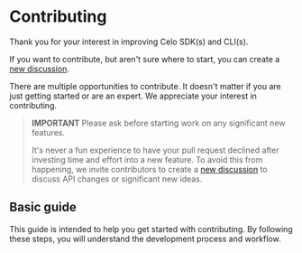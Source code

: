 # Contributing

Thank you for your interest in improving Celo SDK(s) and CLI(s).

If you want to contribute, but aren't sure where to start, you can create a 
[new discussion](https://github.com/celo-org/developer-tooling/discussions).

There are multiple opportunities to contribute. It doesn't matter if you are just
getting started or are an expert. We appreciate your interest in contributing.

> **IMPORTANT**
> Please ask before starting work on any significant new features.
> 
> It's never a fun experience to have your pull request declined after investing time and effort 
> into a new feature. To avoid this from happening, we invite contributors to create a 
> [new discussion](https://github.com/wevm/viem/discussions) to discuss API changes or 
> significant new ideas.

## Basic guide

This guide is intended to help you get started with contributing. By following these steps, 
you will understand the development process and workflow.

